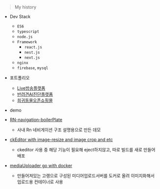 > My history

* Dev Stack
  * `ES6`
  * `typescript`
  * `node.js`
  * `Framework `
    * `react.js`
    * `nest.js`
    * `next.js`
  * `nginx `
  * `firebase`, `mysql`
  

* 포트폴리오
  * [Live방송플랫폼](./portfolio/livePlatfrom)
  * [반려견AI진단플랫폼](./portfolio/aiAnimal.md)
  * [희귀동물오픈쇼핑몰](./portfolio/shopping.md)


* demo
 * [RN-navigation-boilerPlate](https://github.com/leechanghoon3024/rn-navigation-demo)
   * 사내 Rn 네비게이션 구조 설명용으로 만든 데모 
 * [ckEditor with image-resize and image crop and etc ](https://www.npmjs.com/package/lch-editor)
   * ckeditor 사용 중 해당 기능이 필요해 eject하지않고, 따로 빌드를 새로 만들어 배포
 * [mediaUploader go with docker](https://github.com/leechanghoon3024/simpleUploadWithDocker)
   * 만들어져있는 고랭으로 구성된 미디어업로드서버를 도커로 올려 이미지화해서 업로드용 컨테이너로 사용
